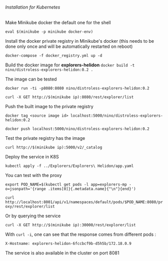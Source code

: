 ###### Installation for Kubernetes

Make Minikube docker the default one for the shell

`eval $(minikube -p minikube docker-env)`

Install the docker private registry in Minikube's docker 
(this needs to be done only once and will be automatically 
restarted on reboot)

`docker-compose -f docker_registry.yml up -d`

Build the docker image for **explorers-helidon**
`docker build -t nino/distroless-explorers-helidon:0.2 .`

The image can be tested

`docker run -ti -p8080:8080 nino/distroless-explorers-helidon:0.2`

`curl -X GET http://$(minikube ip):8080/rest/explorer/list`

Push the built image to the private registry

`docker tag <source image id> localhost:5000/nino/distroless-explorers-helidon:0.2`

`docker push localhost:5000/nino/distroless-explorers-helidon:0.2`

Test the private registry has the image

`curl http://$(minikube ip):5000/v2/_catalog`

Deploy the service in K8S

`kubectl apply -f ../Explorers/Explorers\ Helidon/app.yaml`

You can test with the proxy

`export POD_NAME=$(kubectl get pods -l app=explorers-mp -o=jsonpath='{range .items[0]}{.metadata.name}{"\n"}{end}')`

`curl http://localhost:8001/api/v1/namespaces/default/pods/$POD_NAME:8080/proxy/rest/explorer/list`

Or by querying the service

`curl -X GET http://$(minikube ip):30000/rest/explorer/list`

With `curl -i`, one can see that the response comes from different pods :

`X-Hostname: explorers-helidon-6fccbcf9b-d5h5b/172.18.0.9`

The service is also available in the cluster on port 8081